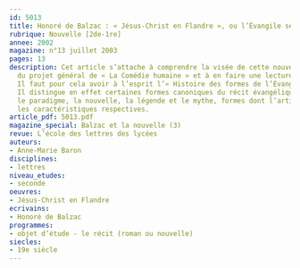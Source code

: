 ```yaml
---
id: 5013
title: Honoré de Balzac : « Jésus-Christ en Flandre », ou l’Évangile selon Honoré
rubrique: Nouvelle [2de-1re]
annee: 2002
magazine: n°13 juillet 2003
pages: 13
description: Cet article s’attache à comprendre la visée de cette nouvelle à l’intérieur
  du projet général de « La Comédie humaine » et à en faire une lecture symbolique.
  Il faut pour cela avoir à l’esprit l’« Histoire des formes de l’Évangile », de Dibélius.
  Il distingue en effet certaines formes canoniques du récit évangélique telles que
  le paradigme, la nouvelle, la légende et le mythe, formes dont l’article étudie
  les caractéristiques respectives.
article_pdf: 5013.pdf
magazine_special: Balzac et la nouvelle (3)
revue: L’école des lettres des lycées
auteurs:
- Anne-Marie Baron
disciplines:
- lettres
niveau_etudes:
- seconde
oeuvres:
- Jésus-Christ en Flandre
ecrivains:
- Honoré de Balzac
programmes:
- objet d’étude - le récit (roman ou nouvelle)
siecles:
- 19e siècle
---
```

